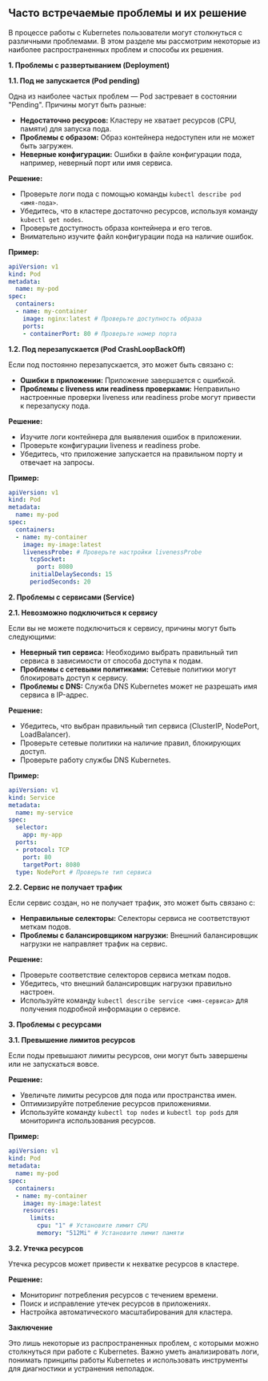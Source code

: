 ## Часто встречаемые проблемы и их решение

В процессе работы с Kubernetes пользователи могут столкнуться с различными проблемами. В этом разделе мы рассмотрим некоторые из наиболее распространенных проблем и способы их решения.

**1. Проблемы с развертыванием (Deployment)**

**1.1. Под не запускается (Pod pending)**

Одна из наиболее частых проблем — Pod застревает в состоянии "Pending". Причины могут быть разные:

* **Недостаточно ресурсов:** Кластеру не хватает ресурсов (CPU, памяти) для запуска пода. 
* **Проблемы с образом:** Образ контейнера недоступен или не может быть загружен.
* **Неверные конфигурации:** Ошибки в файле конфигурации пода, например, неверный порт или имя сервиса.

**Решение:**

* Проверьте логи пода с помощью команды `kubectl describe pod <имя-пода>`. 
* Убедитесь, что в кластере достаточно ресурсов, используя команду `kubectl get nodes`. 
* Проверьте доступность образа контейнера и его тегов.
* Внимательно изучите файл конфигурации пода на наличие ошибок.

**Пример:**

```yaml
apiVersion: v1
kind: Pod
metadata:
  name: my-pod
spec:
  containers:
  - name: my-container
    image: nginx:latest # Проверьте доступность образа
    ports:
    - containerPort: 80 # Проверьте номер порта
```

**1.2. Под перезапускается (Pod CrashLoopBackOff)**

Если под постоянно перезапускается, это может быть связано с:

* **Ошибки в приложении:** Приложение завершается с ошибкой.
* **Проблемы с liveness или readiness проверками:** Неправильно настроенные проверки liveness или readiness probe могут привести к перезапуску пода.

**Решение:**

* Изучите логи контейнера для выявления ошибок в приложении.
* Проверьте конфигурации liveness и readiness probe.
* Убедитесь, что приложение запускается на правильном порту и отвечает на запросы.

**Пример:**

```yaml
apiVersion: v1
kind: Pod
metadata:
  name: my-pod
spec:
  containers:
  - name: my-container
    image: my-image:latest
    livenessProbe: # Проверьте настройки livenessProbe
      tcpSocket:
        port: 8080
      initialDelaySeconds: 15
      periodSeconds: 20
```

**2. Проблемы с сервисами (Service)**

**2.1. Невозможно подключиться к сервису**

Если вы не можете подключиться к сервису, причины могут быть следующими:

* **Неверный тип сервиса:** Необходимо выбрать правильный тип сервиса в зависимости от способа доступа к подам.
* **Проблемы с сетевыми политиками:**  Сетевые политики могут блокировать доступ к сервису.
* **Проблемы с DNS:**  Служба DNS Kubernetes может не разрешать имя сервиса в IP-адрес.

**Решение:**

* Убедитесь, что выбран правильный тип сервиса (ClusterIP, NodePort, LoadBalancer).
* Проверьте сетевые политики на наличие правил, блокирующих доступ.
* Проверьте работу службы DNS Kubernetes.

**Пример:**

```yaml
apiVersion: v1
kind: Service
metadata:
  name: my-service
spec:
  selector:
    app: my-app
  ports:
  - protocol: TCP
    port: 80
    targetPort: 8080
  type: NodePort # Проверьте тип сервиса
```

**2.2. Сервис не получает трафик**

Если сервис создан, но не получает трафик, это может быть связано с:

* **Неправильные селекторы:** Селекторы сервиса не соответствуют меткам подов.
* **Проблемы с балансировщиком нагрузки:** Внешний балансировщик нагрузки не направляет трафик на сервис.

**Решение:**

* Проверьте соответствие селекторов сервиса меткам подов.
* Убедитесь, что внешний балансировщик нагрузки правильно настроен.
* Используйте команду `kubectl describe service <имя-сервиса>` для получения подробной информации о сервисе.

**3. Проблемы с ресурсами**

**3.1. Превышение лимитов ресурсов**

Если поды превышают лимиты ресурсов, они могут быть завершены или не запускаться вовсе.

**Решение:**

* Увеличьте лимиты ресурсов для пода или пространства имен.
* Оптимизируйте потребление ресурсов приложениями.
* Используйте команду `kubectl top nodes` и `kubectl top pods` для мониторинга использования ресурсов.

**Пример:**

```yaml
apiVersion: v1
kind: Pod
metadata:
  name: my-pod
spec:
  containers:
  - name: my-container
    image: my-image:latest
    resources:
      limits:
        cpu: "1" # Установите лимит CPU
        memory: "512Mi" # Установите лимит памяти
```

**3.2. Утечка ресурсов**

Утечка ресурсов может привести к нехватке ресурсов в кластере.

**Решение:**

* Мониторинг потребления ресурсов с течением времени.
* Поиск и исправление утечек ресурсов в приложениях.
* Настройка автоматического масштабирования для кластера.

**Заключение**

Это лишь некоторые из распространенных проблем, с которыми можно столкнуться при работе с Kubernetes. Важно уметь анализировать логи, понимать принципы работы Kubernetes и использовать инструменты для диагностики и устранения неполадок.